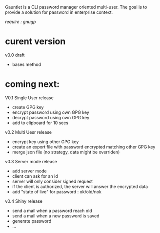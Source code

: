 Gauntlet is a CLI password manager oriented multi-user.
The goal is to provide a solution for password in enterprise context.

_require : gnugp_

# curent version
v0.0 draft
* bases method


# coming next:
V0.1 Single User release
* create GPG key
* encrypt password using own GPG key
* decrypt password using own GPG key
* add to clipboard for 10 secs

v0.2 Multi Uesr release
* encrypt key using other GPG key
* create an export file with password encrypted matching other GPG key
* merge json file (no strategy, data might be overriden)

v0.3 Server mode release
* add server mode
* client can ask for an id
* server will only consider signed request
* if the client is authorized, the server will answer the encrypted data
* add "state of live" for password : ok/old/nok

v0.4 Shiny release
* send a mail when a password reach old
* send a mail when a new password is saved
* generate password
* ...

